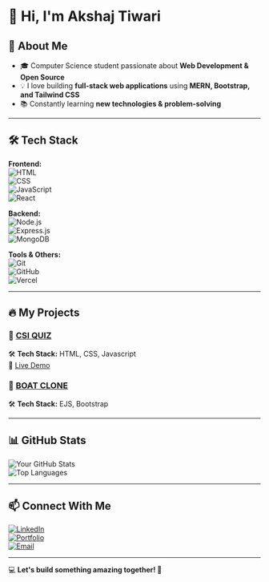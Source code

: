 # 👋 Hi, I'm Akshaj Tiwari

## 🚀 About Me  
- 🎓 Computer Science student passionate about **Web Development & Open Source**  
- 💡 I love building **full-stack web applications** using **MERN, Bootstrap, and Tailwind CSS**  
- 📚 Constantly learning **new technologies & problem-solving**  

---

## 🛠️ Tech Stack  

**Frontend:**  
![HTML](https://img.shields.io/badge/HTML5-E34F26?style=for-the-badge&logo=html5&logoColor=white)  
![CSS](https://img.shields.io/badge/CSS3-1572B6?style=for-the-badge&logo=css3&logoColor=white)  
![JavaScript](https://img.shields.io/badge/JavaScript-F7DF1E?style=for-the-badge&logo=javascript&logoColor=black)  
![React](https://img.shields.io/badge/React-20232a?style=for-the-badge&logo=react&logoColor=61DAFB)   

**Backend:**  
![Node.js](https://img.shields.io/badge/Node.js-43853D?style=for-the-badge&logo=node.js&logoColor=white)  
![Express.js](https://img.shields.io/badge/Express.js-404D59?style=for-the-badge)  
![MongoDB](https://img.shields.io/badge/MongoDB-4EA94B?style=for-the-badge&logo=mongodb&logoColor=white) 

**Tools & Others:**  
![Git](https://img.shields.io/badge/Git-F05032?style=for-the-badge&logo=git&logoColor=white)  
![GitHub](https://img.shields.io/badge/GitHub-181717?style=for-the-badge&logo=github&logoColor=white)  
![Vercel](https://img.shields.io/badge/Vercel-000000?style=for-the-badge&logo=vercel&logoColor=white)  

---

## 🔥 My Projects  

### 📌 [CSI QUIZ](https://github.com/AkuCodez/CSI-Quiz)  
🛠 **Tech Stack:** HTML, CSS, Javascript  
🔹 [Live Demo](https://csi-quiz.vercel.app/)

### 📌 [BOAT CLONE](https://github.com/AkuCodez/Codechef-Task)  
🛠 **Tech Stack:** EJS, Bootstrap    

---

## 📊 GitHub Stats  

![Your GitHub Stats](https://github-readme-stats.vercel.app/api?username=AkuCodez&show_icons=true&theme=tokyonight)  
![Top Languages](https://github-readme-stats.vercel.app/api/top-langs/?username=AkuCodez&layout=compact&theme=tokyonight)  

---

## 📫 Connect With Me  

[![LinkedIn](https://img.shields.io/badge/LinkedIn-0077B5?style=for-the-badge&logo=linkedin&logoColor=white)](https://linkedin.com/in/akshaj-tiwari-3a1b9128a/)  
[![Portfolio](https://img.shields.io/badge/Portfolio-000000?style=for-the-badge&logo=vercel&logoColor=white)](https://yourportfolio.com)  
[![Email](https://img.shields.io/badge/Email-D14836?style=for-the-badge&logo=gmail&logoColor=white)](mailto:akshajtiwari1304@gmail.com)  

---

💻 **Let's build something amazing together! 🚀**
